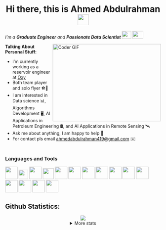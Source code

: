 <h1 align="center">Hi there, this is Ahmed Abdulrahman <img src="https://raw.githubusercontent.com/TheDudeThatCode/TheDudeThatCode/master/Assets/Hi.gif" width=35 height=35></h1>

<p>
  <em>
    I’m a <b>Graduate Engineer</b> and <b>Passionate Data Scientist</b> <img src="https://emojis.slackmojis.com/emojis/images/1619226441/32795/graduation_knuddels.gif?1619226441" width=30 height=25> <img src="https://raw.githubusercontent.com/TheDudeThatCode/TheDudeThatCode/master/Assets/Developer.gif" width=35 height=25>
  </em>
</p>

<img align="right" alt="Coder GIF" height=250 width=350 src="https://i.pinimg.com/originals/e4/26/70/e426702edf874b181aced1e2fa5c6cde.gif" />

**Talking About Personal Stuff:**

- I’m currently working as a reservoir engineer at <a href="https://www.oxy.com/" target="_blank">Oxy</a>
- Both team player and solo flyer ⚽🦅
- I am interested in Data science 📊, Algorithms Development 🖥️, AI Applications in Petroleum Engineering 🛢️, and AI Applications in Remote Sensing 🛰️
- Ask me about anything, I am happy to help 💬
- For contact pls email ahmedabdulrahman419@gmail.com ✉️
  <br/>
  <br/>
  </em>

### Languages and Tools

<code><img height="40" src="https://www.vectorlogo.zone/logos/python/python-icon.svg"></code> <code><img height="30" src="https://www.vectorlogo.zone/logos/mysql/mysql-official.svg"></code> <code><img height="40" src="https://www.vectorlogo.zone/logos/git-scm/git-scm-icon.svg"></code> <code><img height="35" src="https://upload.wikimedia.org/wikipedia/commons/thumb/0/05/Scikit_learn_logo_small.svg/1280px-Scikit_learn_logo_small.svg.png"></code> <code><img height="40" src="https://www.vectorlogo.zone/logos/tensorflow/tensorflow-icon.svg"></code></code>
<code><img height="40" src="https://www.vectorlogo.zone/logos/opencv/opencv-icon.svg"></code> <code><img height="40" src="https://www.vectorlogo.zone/logos/numpy/numpy-icon.svg"></code> <code><img height="40" src="https://upload.wikimedia.org/wikipedia/commons/thumb/e/ed/Pandas_logo.svg/1280px-Pandas_logo.svg.png"></code> <code><img height="40" src="https://www.vectorlogo.zone/logos/pocoo_flask/pocoo_flask-icon.svg"></code> <code><img height="40" src="https://www.vectorlogo.zone/logos/jupyter/jupyter-icon.svg"></code></code> <code><img height="40" src="https://cdn.freebiesupply.com/logos/thumbs/2x/visual-studio-code-logo.png"></code></code> <code><img height="40" src="https://raw.githubusercontent.com/gilbarbara/logos/8e15f867313827bcd2604e17f0822f1be4739812/logos/tableau-icon.svg"></code></code> <code><img height="40" src="https://www.vectorlogo.zone/logos/getpostman/getpostman-icon.svg"></code> <code><img height="40" src="https://www.vectorlogo.zone/logos/linux/linux-icon.svg"></code> <code><img height="40" src="https://www.vectorlogo.zone/logos/docker/docker-official.svg"></code>

<h2 align="left"><b>Github Statistics:</b></h3>
<div align="center" >
  <a  href="https://github.com/Ahmed-0357">
    <img align="center" src="http://github-profile-summary-cards.vercel.app/api/cards/profile-details?username=Ahmed-0357&theme=nord_dark">
  </a>
  <details>
    <summary>More stats</summary>
    <img src="http://github-profile-summary-cards.vercel.app/api/cards/stats?username=Ahmed-0357&theme=nord_dark" width="32.5%">
    <h4 align="left">Github Metrics Summary:</h4>
    <img align="center" src="https://metrics.lecoq.io/Ahmed-0357?template=classic&base.header=0&gists=1&lines=1&config.timezone=America%2FToronto" >
  </details>
</div>


